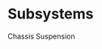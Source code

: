 <!-- TITLE: 2019 EV -->
<!-- SUBTITLE: Designs and logs of the 2019 electric car -->

# Subsystems
Chassis
Suspension